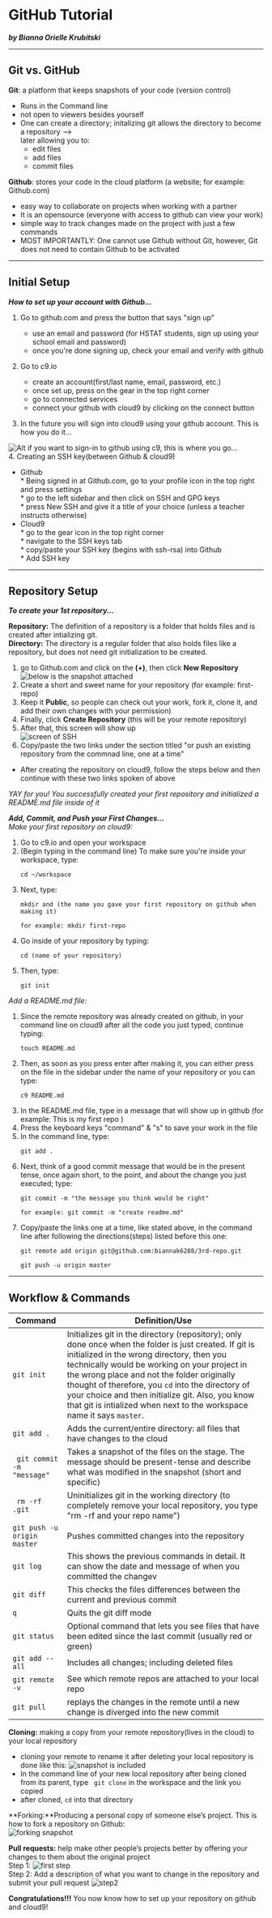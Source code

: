 # GitHub Tutorial

_**by Bianna Orielle Krubitski**_

---
## Git vs. GitHub
**Git**: a platform that keeps snapshots of your code (version control)  
* Runs in the Command line 
* not open to viewers besides yourself
* One can create a directory; initalizing git allows the directory to become a repository -->   
later allowing you to:
    * edit files
    * add files
    * commit files

**Github**: stores your code in the cloud platform (a website; for example: Github.com)
* easy way to collaborate on projects when working with a partner
* It is an opensource (everyone with access to github can view your work)
* simple way to track changes made on the project with just a few commands
* MOST IMPORTANTLY: One cannot use Github without Git, however, Git does not need to contain Github to be activated 

---
## Initial Setup
_**How to set up your account with Github...**_

1. Go to github.com and press the button that says "sign up"
    * use an email and password (for HSTAT students, sign up using your school email and password)
    * once you're done signing up, check your email and verify with github  

2. Go to c9.io
    * create an account(first/last name, email, password, etc.)
    * once set up, press on the gear in the top right corner
    * go to connected services
    * connect your github with cloud9 by clicking on the connect button  

3. In the future you will sign into cloud9 using your github account. This is how you do it...  

![ Alt if you want to sign-in to github using c9, this is where you go...](https://raw.githubusercontent.com/OperationSpark/using-c9/master/img/c9-signin-github.png)    
4. Creating an SSH key(between Github & cloud9)  
* Github  
        * Being signed in at Github.com, go to your profile icon in the top right and press settings  
        * go to the left sidebar and then click on SSH and GPG keys  
        * press New SSH and give it a title of your choice (unless a teacher instructs otherwise)    
* Cloud9  
        * go to the gear icon in the top right corner  
        * navigate to the SSH keys tab  
        * copy/paste your SSH key (begins with ssh-rsa) into Github  
        * Add SSH key

---
## Repository Setup
_**To create your 1st repository...**_

**Repository:** The definition of a repository is a folder that holds files and is created after intializing git.  
**Directory:** The directory is a regular folder that also holds files like a repository, but does not need git initialization to be created.  
1. go to Github.com and click on the **(+)**, then click **New Repository**
    ![below is the snapshot attached](https://github-images.s3.amazonaws.com/enterprise/11.10.340/user/assets/images/help/repository/repo-create.png)    
2. Create a short and sweet name for your repository (for example: first-repo)  
3. Keep it **Public**, so people can check out your work, fork it, clone it, and add their own changes with your permission)  
4. Finally, click **Create Repository** (this will be your remote repository)  
5. After that, this screen will show up  
![screen of SSH](https://d186loudes4jlv.cloudfront.net/git/images/github_new_repo3.png)  
6. Copy/paste the two links under the section titled "or push an existing repository from the commnad line, one at a time"  
* After creating the repository on cloud9, follow the steps below and then continue with these two links spoken of above

_YAY for you! You successfully created your first repository and initialized a README.md file inside of it_

_**Add, Commit, and Push your First Changes...**_    
_Make your first repository on cloud9:_  
1. Go to c9.io and open your workspace      
2. (Begin typing in the command line) To make sure you're inside your workspace, type:
    ```
    cd ~/workspace
    ```   
3. Next, type:  
    ```
    mkdir and (the name you gave your first repository on github when making it)
    ```
    ```
    for example: mkdir first-repo
    ```   
4. Go inside of your repository by typing:
    ```
    cd (name of your repository) 
    ```    
5. Then, type:
    ```
    git init
    ```    

_Add a README.md file:_  
1. Since the remote repository was already created on github, in your command line on cloud9 after all the code you just typed, continue typing:
    ```
    touch README.md
    ```  
2. Then, as soon as you press enter after making it, you can either press on the file in the sidebar under the name of your repository or you can type:
    ```
    c9 README.md
    ```  
3. In the README.md file, type in a message that will show up in github (for example: This is my first repo )  
4. Press the keyboard keys "command" & "s" to save your work in the file  
5. In the command line, type:
    ```
    git add .
    ```  
6. Next, think of a good commit message that would be in the present tense, once again short, to the point, and about the change you just executed; type:
    ```
    git commit -m "the message you think would be right"
    ```
    ```
    for example: git commit -m "create readme.md"
    ```  
7. Copy/paste the links one at a time, like stated above, in the command line after following the directions(steps) listed before this one:
    ```
    git remote add origin git@github.com:biannak6288/3rd-repo.git
    ```
    ```
    git push -u origin master
    ```
    
---
## Workflow & Commands
Command        | Definition/Use
---------------| -------------
```git init```|Initializes git in the directory (repository); only done once when the folder is just created. If git is initialized in the wrong directory, then you technically would be working on your project in the wrong place and not the folder originally thought of therefore, you ```cd``` into the directory of your choice and then initialize git. Also, you know that git is intialized when next to the workspace name it says ```master```.
```git add .```|Adds the current/entire directory: all files that have changes to the cloud
``` git commit -m "message"```|Takes a snapshot of the files on the stage. The message should be present-tense and describe what was modified in the snapshot (short and specific)
``` rm -rf .git```|Uninitializes git in the working directory  (to completely remove your local repository, you type "rm -rf and your repo name")
```git push -u origin master```|Pushes committed changes into the repository
```git log```|This shows the previous commands in detail. It can show the date and message of when you committed the changev
```git diff ```|This checks the files differences between the current and previous commit
```q```|Quits the git diff mode
```git status```|Optional command that lets you see files that have been edited since the last commit (usually red or green)
```git add --all```|Includes all changes; including deleted files
```git remote -v```|See which remote repos are attached to your local repo
```git pull```|replays the changes in the remote until a new change is diverged into the new commit

**Cloning:** making a copy from your remote repository(lives in the cloud) to your local repository
* cloning your remote to rename it after deleting your local repository is done like this:
![snapshot is included](https://files.readme.io/YzvRCcWSxCKV70afj0Ux_GitHub%20-%20SSH%20-%202.png)
* In the command line of your new local repository after being cloned from its parent, type ``` git clone``` in the workspace and the link you copied
* after cloned, ```cd``` into that directory

**Forking:**Producing a personal copy of someone else’s project. This is how to fork a repository on Github:    
![forking snapshot](http://i.imgur.com/7wapvt2.png)

**Pull requests:** help make other people’s projects better by offering your changes to them about the original project  
Step 1:
![first step](http://i.imgur.com/CXlT0f4.png)   
Step 2: Add a description of what you want to change in the repository and submit your pull request
![step2](http://i.imgur.com/8l2heSy.png)

**Congratulations!!!** You now know how to set up your repository on github and cloud9!







